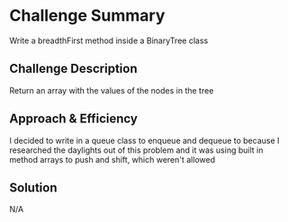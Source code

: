 # Challenge Summary
Write a breadthFirst method inside a BinaryTree class

## Challenge Description
 Return an array with the values of the nodes in the tree

## Approach & Efficiency
I decided to write in a queue class to enqueue and dequeue to because I researched the daylights out of this problem and it was using built in method arrays to push and shift, which weren't allowed

## Solution
N/A